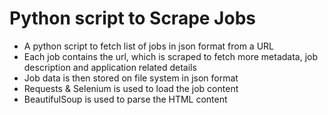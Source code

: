 # Python script to Scrape Jobs #
- A python script to fetch list of jobs in json format from a URL
- Each job contains the url, which is scraped to fetch more metadata, job description and application related details
- Job data is then stored on file system in json format
- Requests & Selenium is used to load the job content 
- BeautifulSoup is used to parse the HTML content
